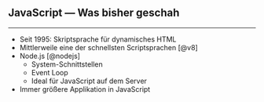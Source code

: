 
## JavaScript — Was bisher geschah

---

- Seit 1995: Skriptsprache für dynamisches HTML
- Mittlerweile eine der schnellsten Scriptsprachen [@v8]
- Node.js [@nodejs]
    + System-Schnittstellen
    + Event Loop
    + Ideal für JavaScript auf dem Server
- Immer größere Applikation in JavaScript
